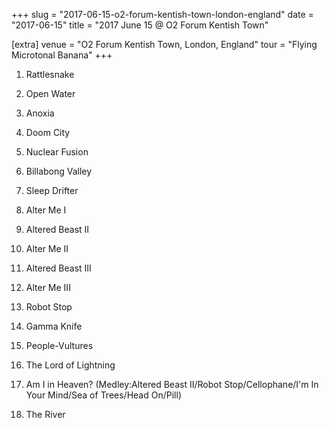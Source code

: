 +++
slug = "2017-06-15-o2-forum-kentish-town-london-england"
date = "2017-06-15"
title = "2017 June 15 @ O2 Forum Kentish Town"

[extra]
venue = "O2 Forum Kentish Town, London, England"
tour = "Flying Microtonal Banana"
+++


 1. Rattlesnake

 2. Open Water

 3. Anoxia

 4. Doom City

 5. Nuclear Fusion

 6. Billabong Valley

 7. Sleep Drifter

 8. Alter Me I

 9. Altered Beast II

10. Alter Me II

11. Altered Beast III

12. Alter Me III

13. Robot Stop

14. Gamma Knife

15. People-Vultures

16. The Lord of Lightning

17. Am I in Heaven?
    (Medley:Altered Beast II/Robot Stop/Cellophane/I'm In Your Mind/Sea
    of Trees/Head On/Pill)

18. The River


